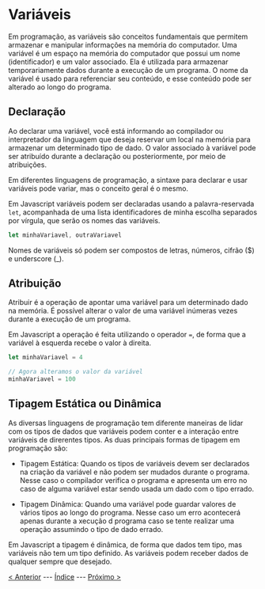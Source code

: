 # Variáveis

Em programação, as variáveis são conceitos fundamentais que permitem armazenar e manipular informações na memória do computador. Uma variável é um espaço na memória do computador que possui um nome (identificador) e um valor associado. Ela é utilizada para armazenar temporariamente dados durante a execução de um programa. O nome da variável é usado para referenciar seu conteúdo, e esse conteúdo pode ser alterado ao longo do programa.

## Declaração

Ao declarar uma variável, você está informando ao compilador ou interpretador da linguagem que deseja reservar um local na memória para armazenar um determinado tipo de dado. O valor associado à variável pode ser atribuído durante a declaração ou posteriormente, por meio de atribuições.

Em diferentes linguagens de programação, a sintaxe para declarar e usar variáveis pode variar, mas o conceito geral é o mesmo.

Em Javascript variáveis podem ser declaradas usando a palavra-reservada `let`, acompanhada de uma lista identificadores de minha escolha separados por vírgula, que serão os nomes das variáveis.

```js
let minhaVariavel, outraVariavel
```

Nomes de variáveis só podem ser compostos de letras, números, cifrão ($) e underscore (_).

## Atribuição

Atribuir é a operação de apontar uma variável para um determinado dado na memória.
É possível alterar o valor de uma variável inúmeras vezes durante a execução de um programa.

Em Javascript a operação é feita utilizando o operador `=`, de forma que a variável à esquerda recebe o valor à direita.

```js
let minhaVariavel = 4

// Agora alteramos o valor da variável
minhaVariavel = 100
```

## Tipagem Estática ou Dinâmica
As diversas linguagens de programação tem diferente maneiras de lidar com os tipos de dados que variáveis podem conter e a interação entre variáveis de direrentes tipos. As duas principais formas de tipagem em programação são:

- Tipagem Estática: Quando os tipos de variáveis devem ser declarados na criação da variável e não podem ser mudados durante o programa. Nesse caso o compilador verifica o programa e apresenta  um erro no caso de alguma variável estar sendo usada um dado com o tipo errado.

- Tipagem Dinâmica: Quando uma variável pode guardar valores de vários tipos ao longo do programa. Nesse caso um erro acontecerá apenas durante a xecução d programa caso se tente realizar uma operação assumindo o tipo de dado errado.

Em Javascript a tipagem é dinâmica, de forma que dados tem tipo, mas variáveis não tem um tipo definido. As variáveis podem receber dados de qualquer sempre que desejado.

[< Anterior](./data-types.md) --- [Índice](./index.md) --- [Próximo >](./io.md)
